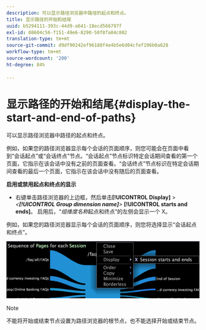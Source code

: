 ```yaml
---
description: 可以显示路径浏览器中路径的起点和终点。
title: 显示路径的开始和结尾
uuid: b5294111-393c-44d9-a641-18ecd566797f
exl-id: 08604c56-f151-49e6-8290-50f8fa04c802
translation-type: tm+mt
source-git-commit: d9df90242ef96188f4e4b5e6d04cfef196b0a628
workflow-type: tm+mt
source-wordcount: '200'
ht-degree: 84%

---
```


# 显示路径的开始和结尾{#display-the-start-and-end-of-paths}

可以显示路径浏览器中路径的起点和终点。

例如，如果您的路径浏览器显示每个会话的页面顺序，则您可能会在页面中看到“会话起点”或“会话终点”节点。“会话起点”节点标识特定会话期间查看的第一个页面，它指示在该会话中没有之前的页面查看。“会话终点”节点标识在特定会话期间查看的最后一个页面，它指示在该会话中没有随后的页面查看。

**启用或禁用起点和终点的显示**

* 右键单击路径浏览器的上边框，然后单击&#x200B;**[!UICONTROL Display]** > *&lt;**[!UICONTROL Group dimension name]**>* **[!UICONTROL starts and ends]**。 启用后，“*组维度名称*&#x200B;起点和终点”的左侧会显示一个 X。

例如，如果您的路径浏览器显示每个会话的页面顺序，则您将选择显示“会话起点和终点”。

![](assets/vis_PathBrowser_StartsAndEnds.png)

>[!NOTE]
>
>不能将开始或结束节点设置为路径浏览器的根节点，也不能选择开始或结束节点。
